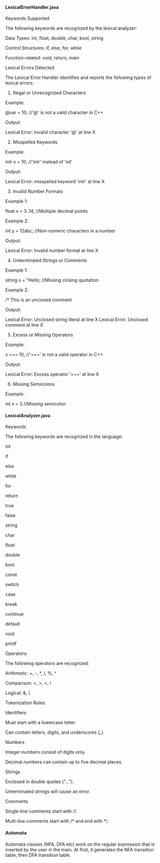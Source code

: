 #### LexicalErrorHandler.java ####

Keywords Supported

The following keywords are recognized by the lexical analyzer:

Data Types: int, float, double, char, bool, string

Control Structures: if, else, for, while

Function-related: void, return, main

Lexical Errors Detected

The Lexical Error Handler identifies and reports the following types of lexical errors:

1. Illegal or Unrecognized Characters

Example:

@var = 10; //'@' is not a valid character in C++

Output:

Lexical Error: Invalid character '@' at line X

2. Misspelled Keywords

Example:

intr x = 10; //'intr' instead of 'int'

Output:

Lexical Error: misspelled keyword 'intr' at line X

3. Invalid Number Formats

Example 1:

float x = 3..14; //Multiple decimal points

Example 2:

int y = 12abc; //Non-numeric characters in a number

Output:

Lexical Error: Invalid number format at line X

4. Unterminated Strings or Comments

Example 1:

string s = "Hello; //Missing closing quotation

Example 2:

/\* This is an unclosed comment

Output:

Lexical Error: Unclosed string literal at line X
Lexical Error: Unclosed comment at line X

5. Excess or Missing Operators

Example:

x === 10; //'===' is not a valid operator in C++

Output:

Lexical Error: Excess operator '===' at line X

6. Missing Semicolons

Example:

int x = 3 //Missing semicolon

#### LexicalAnalyzer.java ####

Keywords

The following keywords are recognized in the language:

int

if

else

while

for

return

true

false

string

char

float

double

bool

const

switch

case

break

continue

default

void

printf

Operators:

The following operators are recognized:

Arithmetic: +, -, *, /, %, ^

Comparison: =, >, <, !

Logical: &, |

Tokenization Rules:

Identifiers

Must start with a lowercase letter.

Can contain letters, digits, and underscores (_).

Numbers

Integer numbers consist of digits only.

Decimal numbers can contain up to five decimal places.

Strings

Enclosed in double quotes ("...").

Unterminated strings will cause an error.

Comments

Single-line comments start with //.

Multi-line comments start with /* and end with */.

#### Automata ####
Automata classes (NFA, DFA etc) work on the regular expression that is inserted by the user in the main. At first, it generates the NFA transition table, then DFA transition table.

